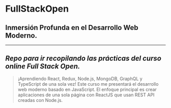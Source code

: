 # FullStackOpen
## Inmersión Profunda en el Desarrollo Web Moderno.
---
*Repo para ir recopilando las prácticas del curso online Full Stack Open.*
---
>¡Aprendiendo React, Redux, Node.js, MongoDB, GraphQL y TypeScript de una sola vez! 
>Este curso me presentará el desarrollo web moderno basado en JavaScript. 
>El enfoque principal es crear aplicaciones de una sola página con ReactJS que usan REST API creadas con Node.js.
